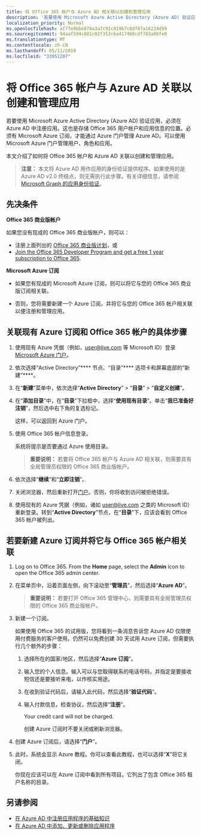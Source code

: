 ```yaml
---
title: 将 Office 365 帐户与 Azure AD 相关联以创建和管理应用
description: '若要使用 Microsoft Azure Active Directory (Azure AD) 验证应用，必须在 Azure AD 中注册应用。这也是存储 Office 365 用户帐户和应用信息的位置。必须有 Microsoft Azure 订阅，才能通过 Azure 门户管理 Azure AD。可以使用 Microsoft Azure 门户管理用户、角色和应用。 '
localization_priority: Normal
ms.openlocfilehash: af77e9bbe87ba3a7c92c91967c8df87a16224d99
ms.sourcegitcommit: 94aaf594c881c02f353c6a417460cdf783a0bfe0
ms.translationtype: MT
ms.contentlocale: zh-CN
ms.lasthandoff: 05/11/2019
ms.locfileid: "33951207"
---
```

# <a name="associate-your-office-365-account-with-azure-ad-to-create-and-manage-apps"></a>将 Office 365 帐户与 Azure AD 关联以创建和管理应用

若要使用 Microsoft Azure Active Directory (Azure AD) 验证应用，必须在 Azure AD 中注册应用。这也是存储 Office 365 用户帐户和应用信息的位置。必须有 Microsoft Azure 订阅，才能通过 Azure 门户管理 Azure AD。可以使用 Microsoft Azure 门户管理用户、角色和应用。

本文介绍了如何将 Office 365 帐户和 Azure AD 关联以创建和管理应用。

 >**注意：** 本文将 Azure AD 用作应用的身份验证提供程序。如果使用的是 Azure AD v2.0 终结点，则无需执行此步骤。有关详细信息，请参阅 [Microsoft Graph 的应用身份验证](/graph/auth)。

## <a name="prerequisites"></a>先决条件

**Office 365 商业版帐户**

如果您没有现成的 Office 365 商业版帐户，则可以：

- 注册上面列出的 [Office 365 商业版计划](https://products.office.com/en-us/business/compare-office-365-for-business-plans)，或
- [Join the Office 365 Developer Program and get a free 1 year subscription to Office 365](https://aka.ms/devprogramsignup).

**Microsoft Azure 订阅**

- 如果您有现成的 Microsoft Azure 订阅，则可以将它与您的 Office 365 商业版订阅相关联。

- 否则，您将需要新建一个 Azure 订阅，并将它与您的 Office 365 帐户相关联以便注册和管理应用。


<!---<a name="bk_AssociateExistingAzureSubscription"> </a>-->

## <a name="to-associate-an-existing-azure-subscription-with-your-office-365-account"></a>关联现有 Azure 订阅和 Office 365 帐户的具体步骤


1. 使用现有 Azure 凭据（例如，user@live.com 等 Microsoft ID）登录 [Microsoft Azure 门户](https://portal.azure.com)。

2. 依次选择“Active Directory”**** 节点、“目录”**** 选项卡和屏幕底部的“新建”****。

4. 在“**新建**”菜单中，依次选择“**Active Directory**” > “**目录**” > “**自定义创建**”。

5. 在“**添加目录**”中，在“**目录**”下拉框中，选择“**使用现有目录**”。单击“**我已准备好注销**”，然后选中右下角的复选标记。

    这样，可以返回到 Azure 门户。

3. 使用 Office 365 帐户信息登录。

    系统将提示是否要通过 Azure 使用目录。

    >**重要说明：** 若要将 Office 365 帐户与 Azure AD 相关联，则需要具有全局管理员权限的 Office 365 商业版帐户。


4. 依次选择“**继续**”和“**立即注销**”。

5. 关闭浏览器，然后重新打开[门户](https://manage.windowsazure.com)。否则，你将收到访问被拒绝错误。


6. 使用现有的 Azure 凭据（例如，诸如 user@live.com 之类的 Microsoft ID）重新登录。转到“**Active Directory**”节点，在“**目录**”下，应该会看到 Office 365 帐户被列出。


<!--<a name="bk_AssociateNewAzureSubscription"> </a>-->

## <a name="to-create-a-new-azure-subscription-and-associate-it-with-your-office-365-account"></a>若要新建 Azure 订阅并将它与 Office 365 帐户相关联


1. Log on to Office 365. From the **Home** page, select the **Admin** icon to open the Office 365 admin center.
2. 在菜单页中，沿着页面左侧，向下滚动至“**管理员**”，然后选择“**Azure AD**”。

    >**重要说明：** 若要打开 Office 365 管理中心，则需要具有全局管理员权限的 Office 365 商业版帐户。

3. 新建一个订阅。

    如果使用 Office 365 的试用版，您将看到一条消息告诉您 Azure AD 仅限使用付费服务的客户使用。仍然可以免费创建 30 天试用 Azure 订阅，但需要执行几个额外的步骤：

    1. 选择所在的国家/地区，然后选择“**Azure 订阅**”。
    2. 输入您的个人信息。输入可以与您取得联系的电话号码，并指定是要接收短信还是要接听来电，以作核实用途。
    3. 在收到验证代码后，请输入此代码，然后选择“**验证代码**”。
    4. 输入付款信息，检查协议，然后选择“**注册**”。

        Your credit card will not be charged.

        创建 Azure 订阅时不要关闭或刷新浏览器。

4. 创建 Azure 订阅后，请选择“**门户**”。

5. 此时，系统会显示 Azure 教程。你可以查看此教程，也可以选择“**X**”将它关闭。

    你现在应该可以在 Azure 订阅中看到所有项目。它列出了包含 Office 365 租户名称的目录。

## <a name="see-also"></a>另请参阅
- [在 Azure AD 中注册应用程序的基础知识](https://azure.microsoft.com/en-us/documentation/articles/active-directory-authentication-scenarios/#basics-of-registering-an-application-in-azure-ad)
- [在 Azure AD 中添加、更新或删除应用程序](https://azure.microsoft.com/en-us/documentation/articles/active-directory-integrating-applications/)
